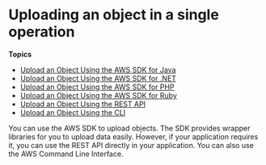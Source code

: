 # Uploading an object in a single operation<a name="UploadInSingleOp"></a>

**Topics**
+ [Upload an Object Using the AWS SDK for Java](UploadObjSingleOpJava.md)
+ [Upload an Object Using the AWS SDK for \.NET](UploadObjSingleOpNET.md)
+ [Upload an Object Using the AWS SDK for PHP](UploadObjSingleOpPHP.md)
+ [Upload an Object Using the AWS SDK for Ruby](UploadObjSingleOpRuby.md)
+ [Upload an Object Using the REST API](UploadObjSingleOpREST.md)
+ [Upload an Object Using the CLI](UploadObjSingleOpCLI.md)

You can use the AWS SDK to upload objects\. The SDK provides wrapper libraries for you to upload data easily\. However, if your application requires it, you can use the REST API directly in your application\. You can also use the AWS Command Line Interface\.
